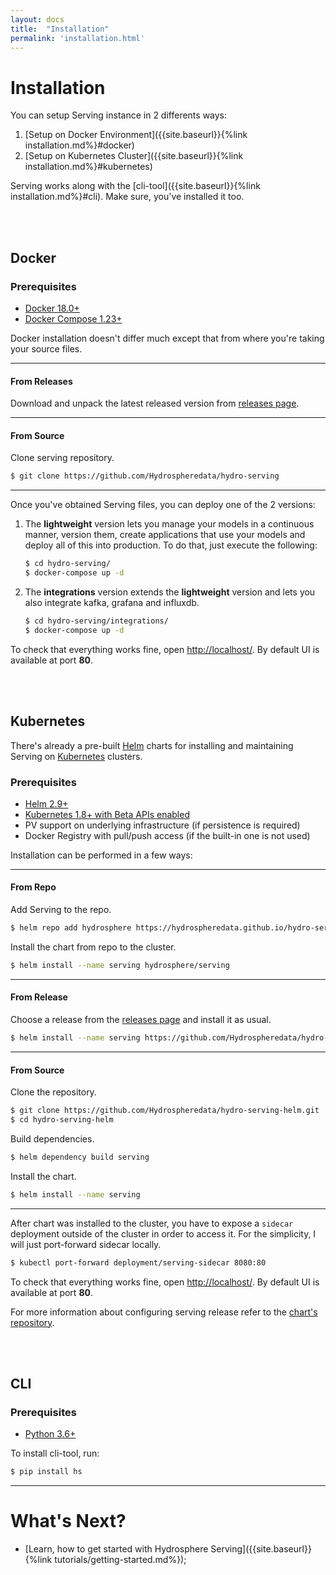 ```yaml
---
layout: docs
title:  "Installation"
permalink: 'installation.html'
---
```


# Installation 

You can setup Serving instance in 2 differents ways: 

1. [Setup on Docker Environment]({{site.baseurl}}{%link installation.md%}#docker)
1. [Setup on Kubernetes Cluster]({{site.baseurl}}{%link installation.md%}#kubernetes)

Serving works along with the [cli-tool]({{site.baseurl}}{%link installation.md%}#cli). Make sure, you've installed it too. 

<br>
<br>

## Docker

### Prerequisites

- [Docker 18.0+][docker-install]
- [Docker Compose 1.23+][docker-compose-install]

Docker installation doesn't differ much except that from where you're taking your source files. 

<hr>

#### From Releases

Download and unpack the latest released version from [releases page](https://github.com/Hydrospheredata/hydro-serving). 

<hr>

#### From Source 

Clone serving repository.

```sh
$ git clone https://github.com/Hydrospheredata/hydro-serving
```

<hr>

Once you've obtained Serving files, you can deploy one of the 2 versions: 

1. The __lightweight__ version lets you manage your models in a continuous manner, version them, create applications that use your models and deploy all of this into production. To do that, just execute the following: 

    ```sh
    $ cd hydro-serving/
    $ docker-compose up -d 
    ```

1. The __integrations__ version extends the __lightweight__ version and lets you also integrate kafka, grafana and influxdb.

    ```sh
    $ cd hydro-serving/integrations/
    $ docker-compose up -d
    ```

To check that everything works fine, open [http://localhost/](http://localhost/). By default UI is available at port __80__.

<br>
<br>

## Kubernetes

There's already a pre-built [Helm](https://helm.sh/) charts for installing and maintaining Serving on [Kubernetes](https://kubernetes.io/) clusters.

### Prerequisites

- [Helm 2.9+](https://docs.helm.sh/using_helm/#install-helm)
- [Kubernetes 1.8+ with Beta APIs enabled](https://kubernetes.io/docs/setup/)
- PV support on underlying infrastructure (if persistence is required)
- Docker Registry with pull/push access (if the built-in one is not used)


Installation can be performed in a few ways:

<hr>

#### From Repo

Add Serving to the repo.

```sh
$ helm repo add hydrosphere https://hydrospheredata.github.io/hydro-serving-helm/
```

Install the chart from repo to the cluster.

```sh
$ helm install --name serving hydrosphere/serving
```

<hr>

#### From Release

Choose a release from the [releases page](https://github.com/Hydrospheredata/hydro-serving-helm/releases) and install it as usual.
   
```sh
$ helm install --name serving https://github.com/Hydrospheredata/hydro-serving-helm/releases/download/0.1.15/serving-0.1.15.tgz
```

<hr>

#### From Source

Clone the repository.

```sh
$ git clone https://github.com/Hydrospheredata/hydro-serving-helm.git
$ cd hydro-serving-helm
```

Build dependencies.

```sh
$ helm dependency build serving
```

Install the chart.

```sh
$ helm install --name serving
```

<hr>

After chart was installed to the cluster, you have to expose a `sidecar` deployment outside of the cluster in order to access it. For the simplicity, I will just port-forward sidecar locally. 

```sh
$ kubectl port-forward deployment/serving-sidecar 8080:80
```

To check that everything works fine, open [http://localhost/](http://localhost/). By default UI is available at port __80__.

For more information about configuring serving release refer to the [chart's repository](https://github.com/Hydrospheredata/hydro-serving-helm).

<br>
<br>

## CLI

### Prerequisites

- [Python 3.6+](https://www.python.org/downloads/)

To install cli-tool, run:

```sh 
$ pip install hs
```

<hr>

# What's Next? 

- [Learn, how to get started with Hydrosphere Serving]({{site.baseurl}}{%link tutorials/getting-started.md%});

[docker-install]: https://docs.docker.com/install/
[docker-compose-install]: https://docs.docker.com/compose/install/#install-compose